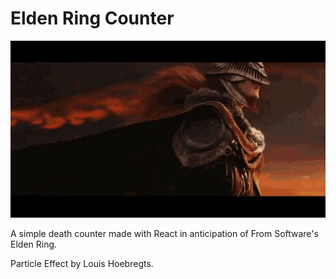 # Elden Ring Counter

![Elden Ring Arm](./elden-ring-arm.gif)

A simple death counter made with React in anticipation of From Software's Elden Ring. 

Particle Effect by Louis Hoebregts.